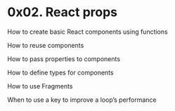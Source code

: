 # 0x02. React props

How to create basic React components using functions

How to reuse components

How to pass properties to components

How to define types for components

How to use Fragments

When to use a key to improve a loop’s performance